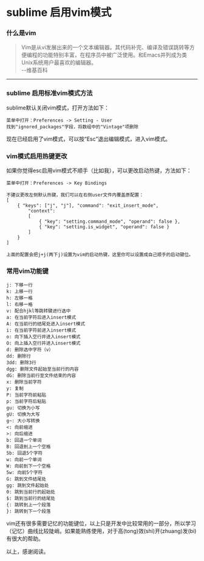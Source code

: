 # sublime 启用vim模式
### 什么是vim

> Vim是从vi发展出来的一个文本编辑器。其代码补完、编译及错误跳转等方便编程的功能特别丰富，在程序员中被广泛使用。和Emacs并列成为类Unix系统用户最喜欢的编辑器。    
> --维基百科

---

### sublime 启用标准vim模式方法
sublime默认关闭vim模式，打开方法如下：

```
菜单中打开：Preferences -> Setting - User
找到"ignored_packages"字段，将数组中的"Vintage"项删除
```
现在已经启用了vim模式，可以按“Esc”退出编辑模式，进入vim模式。
### vim模式启用热键更改
如果你觉得esc启用vim模式不顺手（比如我），可以更改启动热键，方法如下：

```
菜单中打开：Preferences -> Key Bindings

不建议更改左侧默认热键，我们可以在右侧user文件内覆盖原配置：
[
    { "keys": ["j", "j"], "command": "exit_insert_mode",
        "context":
        [
            { "key": "setting.command_mode", "operand": false },
            { "key": "setting.is_widget", "operand": false }
        ]
    }
]

上面的配置会把j+j(两下j)设置为vim的启动热键，这里你可以设置成自己顺手的启动键位。
```
### 常用vim功能键
```
j: 下移一行
k: 上移一行
h: 左移一格
l: 右移一格
v: 配合hjkl等跳转键进行选中
a: 在当前字符后进入insert模式
A: 在当前行的结尾处进入insert模式
i: 在当前字符前进入insert模式
o: 向下插入空行并进入insert模式
O: 向上插入空行并进入insert模式
d: 删除选中字符（v）
dd: 删除行
3dd: 删除3行
dgg: 删除文件起始至当前行的内容
dG: 删除当前行至文件结束的内容
x: 删除当前字符
y: 复制
P: 当前字符前粘贴
p: 当前字符后粘贴
gu: 切换为小写
gU: 切换为大写
g~: 大小写转换
<: 向前缩进
>: 向后缩进
b: 回退一个单词
B: 回退到上一个空格
5b: 回退5个字符
w: 向前一个单词
W: 向前到下一个空格
5w: 向前5个字符
G: 跳到文件结尾处
gg: 跳到文件起始处
0: 跳到当前行的起始处
$: 跳到当前行的结尾处
{: 跳转到上一个段落
}: 跳转到下一个段落
```
vim还有很多需要记忆的功能键位，以上只是开发中比较常用的一部分，所以学习（记忆）曲线比较陡峭。如果能熟练使用，对于高(tong)效(shi)开(zhuang)发(bi)有很大的帮助。

以上，感谢阅读。
